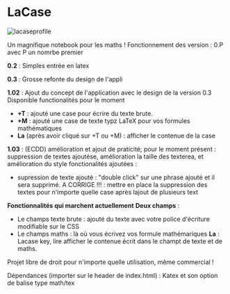 # LaCase

![lacaseprofile](https://github.com/benstitousofiane/LaCase/assets/129552238/fbc9844b-1b1d-402e-9235-b1af93a57bb1)



Un magnifique notebook pour les maths !
Fonctionnement des version : 0.P avec P un nomrbe premier

**0.2** : Simples entrée en latex

**0.3** : Grosse refonte du design de l'appli

**1.02** : Ajout du concept de l'application avec le design de la version 0.3
  Disponible functionalités pour le moment
  - **+T** : ajouté une case pour écrire du texte brute.
  - **+M** : ajouté une case de texte typz LaTeX pour vos formules mathématiques
  - **La** (après avoir cliqué sur +T ou +M) : afficher le contenue de la case

**1.03** : (ECDD) amélioration et ajout de praticité; pour le moment présent : suppression de textes ajoutése, amélioration la taille des texterea, et amélioration du style
  fonctionalités ajoutées :
  - supression de texte ajouté : "double click" sur une phrase ajouté et il sera supprimé.
  A CORRIGE !!! : mettre en place la suppression des textes pour n'importe quelle case après lajout de plusieurs text

**Fonctionnalités qui marchent actuellement**
**Deux champs** :
  - Le champs texte brute : ajouté du texte avec votre police d'écriture modifiable sur le CSS
  - Le champs maths : là où vous écrivez vos formule mathémariques
**La** : Lacase key, lire afficher le contenue écrit dans le champt de texte et de maths.

Projet libre de droit pour n'importe quelle utilisation, même commercial !

Dépendances (importer sur le header de index.html) : Katex et son option de balise type math/tex

